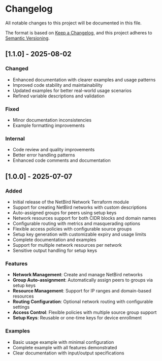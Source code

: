 # Changelog

All notable changes to this project will be documented in this file.

The format is based on [Keep a Changelog](https://keepachangelog.com/en/1.0.0/),
and this project adheres to [Semantic Versioning](https://semver.org/spec/v2.0.0.html).

## [1.1.0] - 2025-08-02

### Changed
- Enhanced documentation with clearer examples and usage patterns
- Improved code stability and maintainability 
- Updated examples for better real-world usage scenarios
- Refined variable descriptions and validation

### Fixed
- Minor documentation inconsistencies
- Example formatting improvements

### Internal
- Code review and quality improvements
- Better error handling patterns
- Enhanced code comments and documentation

## [1.0.0] - 2025-07-07

### Added
- Initial release of the NetBird Network Terraform module
- Support for creating NetBird networks with custom descriptions
- Auto-assigned groups for peers using setup keys
- Network resources support for both CIDR blocks and domain names
- Configurable routing with metrics and masquerading options
- Flexible access policies with configurable source groups
- Setup key generation with customizable expiry and usage limits
- Complete documentation and examples
- Support for multiple network resources per network
- Sensitive output handling for setup keys

### Features
- **Network Management**: Create and manage NetBird networks
- **Group Auto-assignment**: Automatically assign peers to groups via setup keys
- **Resource Management**: Support for IP ranges and domain-based resources
- **Routing Configuration**: Optional network routing with configurable settings
- **Access Control**: Flexible policies with multiple source group support
- **Setup Keys**: Reusable or one-time keys for device enrollment

### Examples
- Basic usage example with minimal configuration
- Complete example with all features demonstrated
- Clear documentation with input/output specifications